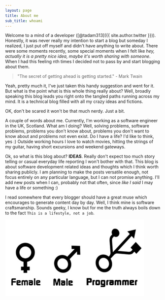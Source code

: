 ```yaml
---
layout: page
title: About me
sub_title: whoami
---
```


Welcome to a mind of a developer ([@tadam313]({{ site.author.twitter }})). Honestly, it was never really my intention to start a blog but someday I realized, I just put off myself and didn't have anything to write about. There were some moments recently, some special moments when I felt like *hey, actually it is a pretty nice idea, maybe it's worth sharing with someone*. When I had this feeling nth times I decided not to pass by and start blogging about them.

> "The secret of getting ahead is getting started." - Mark Twain

Yeah, pretty much it, I've just taken this handy suggestion and went for it. But what is the point what is this whole thing really about? Well, broadly speaking this blog leads you right onto the tangled paths running across my mind. It is a technical blog filled with all my crazy ideas and fictions.

OK, don't be scared it won't be that much nerdy. Just a bit.

A couple of words about me. Currently, I'm working as a software engineer in the UK, Scotland. What am I doing? Well, solving problems, software problems, problems you don't know about, problems you don't want to know about and problems not even exist. Do I have a life? I'd like to think, yes :) Outside working hours I love to watch movies, hitting the strings of my guitar, having short excursions and weekend gateways.

Ok, so what is this blog about? **IDEAS**. Really don't expect too much story telling or casual everyday life reporting I won't bother with that. This blog is about software development related ideas and thoughts which I think worth sharing publicly. I am planning to make the posts versatile enough, not focus entirely on any particular language, but I can not promise anything. I'll add new posts when I can, probably not that often, since _like I said_ I may have a life or something :)

I read somewhere that every blogger should have a great muse which encourages to generate content day by day. Well, I think mine is software craftsmanship. Sounds geeky, I know but for me the truth always boils down to the fact `This is a lifestyle, not a job`.

![crazy ideas](/assets/images/about/programmer_gender.jpg)
